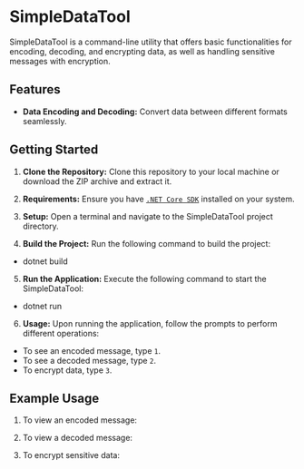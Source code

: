 # SimpleDataTool

SimpleDataTool is a command-line utility that offers basic functionalities for encoding, decoding, and encrypting data, as well as handling sensitive messages with encryption.

## Features

- **Data Encoding and Decoding:** Convert data between different formats seamlessly.

## Getting Started

1. **Clone the Repository:** Clone this repository to your local machine or download the ZIP archive and extract it.

2. **Requirements:** Ensure you have [`.NET Core SDK`](https://dotnet.microsoft.com/download) installed on your system.

3. **Setup:** Open a terminal and navigate to the SimpleDataTool project directory.

4. **Build the Project:** Run the following command to build the project:
- dotnet build

5. **Run the Application:** Execute the following command to start the SimpleDataTool:
- dotnet run

6. **Usage:** Upon running the application, follow the prompts to perform different operations:

- To see an encoded message, type `1`.
- To see a decoded message, type `2`.
- To encrypt data, type `3`.

## Example Usage

1. To view an encoded message:


2. To view a decoded message:


3. To encrypt sensitive data:

